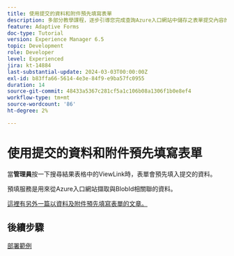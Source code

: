 ```yaml
---
title: 使用提交的資料和附件預先填寫表單
description: 多部分教學課程，逐步引導您完成查詢Azure入口網站中儲存之表單提交內容的步驟
feature: Adaptive Forms
doc-type: Tutorial
version: Experience Manager 6.5
topic: Development
role: Developer
level: Experienced
jira: kt-14884
last-substantial-update: 2024-03-03T00:00:00Z
exl-id: b83ffa66-5614-4e3e-84f9-e9ba57fc0955
duration: 14
source-git-commit: 48433a5367c281cf5a1c106b08a1306f1b0e8ef4
workflow-type: tm+mt
source-wordcount: '86'
ht-degree: 2%

---
```


# 使用提交的資料和附件預先填寫表單

當&#x200B;**管理員**&#x200B;按一下搜尋結果表格中的ViewLink時，表單會預先填入提交的資料。

預填服務是用來從Azure入口網站擷取與BlobId相關聯的資料。

[這裡有另外一篇以資料及附件預先填寫表單的文章。](https://experienceleague.adobe.com/docs/experience-manager-learn/forms/prefill-form-with-data-attachments/introduction.html)

## 後續步驟

[部署範例](./part5.md)
